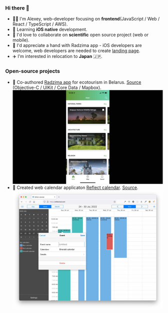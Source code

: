 ### Hi there 👋

- 👨‍💻 I'm Alexey, web-developer focusing on **frontend**(JavaScript / Web / React / TypeScript / AWS).
- 🌱 Learning **iOS native** development.
- 🤝 I'd love to collaborate on **scientific** open source project (web or mobile).
- 🤔 I'd appreciate a hand with Radzima app - iOS developers are welcome, web developers are needed to create [landing page](https://github.com/radzima-green-travel/radzima.app).
- ✈️ I'm interested in relocation to **Japan** 🇯🇵.

### Open-source projects
- 🌲 Co-authored [Radzima app](https://apps.apple.com/app/radzima/id1587158874) for ecotourism in Belarus. [Source](https://github.com/radzima-green-travel/green-travel-combine/issues) (Objective-C / UIKit / Core Data / Mapbox).
  <img src="https://raw.githubusercontent.com/alexeykomov/alexeykomov/master/public/images/travel_app2.jpg">
- 📆 Created web calendar applicaton [Reflect calendar](https://reflectcal.com/guest). [Source](https://github.com/reflectcal).
  <img src="https://raw.githubusercontent.com/alexeykomov/alexeykomov/master/public/images/calendar.jpg">

